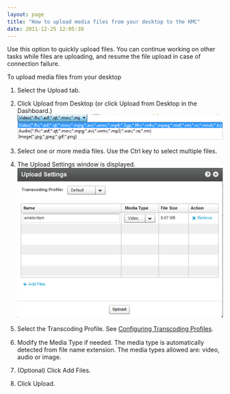 ```yaml
---
layout: page
title: "How to upload media files from your desktop to the KMC"
date: 2011-12-25 12:05:39
---
```


Use this option to quickly upload files. You can continue working on other tasks while files are uploading, and resume the file upload in case of connection failure.

<p class="mce-procedure">
  <span class="mce-note-graphic">To upload media files from your desktop</span>
</p>

1.  Select the Upload tab.
2.  Click Upload from Desktop (or click Upload from Desktop in the Dashboard.)<span style="font-family: times new roman,times;"><img src="../../assets/99">

3.  Select one or more media files. Use the Ctrl key to select multiple files.

4.  The Upload Settings window is displayed.<span style="font-size: small;"><br /></span><span style="font-family: times new roman,times;"><img src="../../assets/101">

5.  <span style="font-family: times new roman,times;"></span>Select the Transcoding Profile. See <a href="http://knowledge.kaltura.com/faq/how-create-transcoding-profile" target="_blank">Configuring Transcoding Profiles</a>.

6.  Modify the Media Type if needed. The media type is automatically detected from file name extension. The media types allowed are: video, audio or image.

7.  (Optional) Click Add Files. 

8.  Click Upload.

<span style="font-family: David CLM Medium; font-size: small;"> </span>